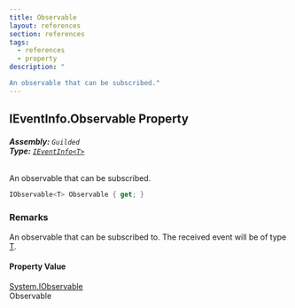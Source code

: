 ```yaml
---
title: Observable
layout: references
section: references
tags:
  - references
  - property
description: "

An observable that can be subscribed."
---
```


## IEventInfo<T>.Observable Property
###### **Assembly:** `Guilded`<br/>**Type:** [`IEventInfo<T>`](IEventInfo_T_.md 'Guilded.IEventInfo<T>')

An observable that can be subscribed.

```csharp
IObservable<T> Observable { get; }
```

### Remarks
  
An observable that can be subscribed to. The received event will be of type [T](IEventInfo_T_.md#Guilded.IEventInfo_T_.T 'Guilded.IEventInfo<T>.T').

#### Property Value
[System.IObservable](https://docs.microsoft.com/en-us/dotnet/api/System.IObservable 'System.IObservable')  
Observable